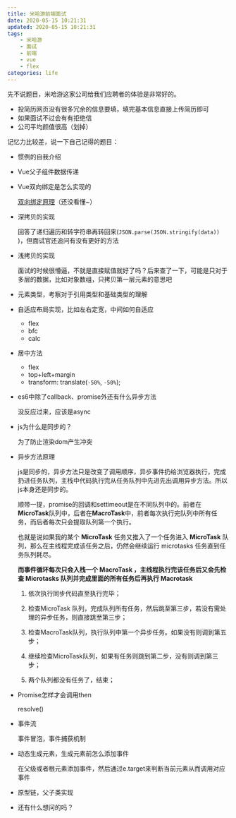 ```yaml
---
title: 米哈游前端面试
date: 2020-05-15 10:21:31
updated: 2020-05-15 10:21:31
tags:
    - 米哈游
    - 面试
    - 前端
    - vue
    - flex
categories: life
---
```

先不说题目，米哈游这家公司给我们应聘者的体验是非常好的。

- 投简历网页没有很多冗余的信息要填，填完基本信息直接上传简历即可
- 如果面试不过会有有拒绝信
- 公司平均颜值很高（划掉）

记忆力比较差，说一下自己记得的题目：

- 惯例的自我介绍

- Vue父子组件数据传递

- Vue双向绑定是怎么实现的

  [双向绑定原理](https://juejin.im/entry/59116fa6a0bb9f0058aaaa4c)（还没看懂~）

- 深拷贝的实现

  回答了递归遍历和转字符串再转回来(`JSON.parse(JSON.stringify(data))` )，但面试官还追问有没有更好的方法

- 浅拷贝的实现

  面试的时候很懵逼，不就是直接赋值就好了吗？后来查了一下，可能是只对于多层的数据，比如对象数组，只拷贝第一层元素的意思吧

- 元素类型，考察对于引用类型和基础类型的理解

- 自适应布局实现，比如左右定宽，中间如何自适应

  - flex
  - bfc
  - calc

- 居中方法

  - flex
  - top+left+margin
  - transform: translate(``-50%``, ``-50%``);

- es6中除了callback、promise外还有什么异步方法

  没反应过来，应该是async

- js为什么是同步的？

  为了防止渲染dom产生冲突

- 异步方法原理

  js是同步的，异步方法只是改变了调用顺序，异步事件扔给浏览器执行，完成扔进任务队列，主栈中代码执行完从任务队列中先进先出调用异步方法。所以js本身还是同步的。

  顺带一提，promise的回调和settimeout是在不同队列中的。前者在**MicroTask**队列中，后者在**MacroTask**中，前者每次执行完队列中所有任务，而后者每次只会提取队列第一个执行。

  也就是说如果我的某个 **MicroTask** 任务又推入了一个任务进入 **MicroTask** 队列，那么在主线程完成该任务之后，仍然会继续运行 microtasks 任务直到任务队列耗尽。

  **而事件循环每次只会入栈一个 MacroTask ，主线程执行完该任务后又会先检查 Microtasks 队列并完成里面的所有任务后再执行 Macrotask**

  1. 依次执行同步代码直至执行完毕；

  2. 检查MicroTask 队列，完成队列所有任务，然后跳至第三步，若没有需处理的异步任务，则直接跳至第三步；

  3. 检查MacroTask队列，执行队列中第一个异步任务。如果没有则调到第五步；

  4. 继续检查MicroTask队列，如果有任务则跳到第二步，没有则调到第三步；

  5. 两个队列都没有任务了，结束；

- Promise怎样才会调用then

  resolve()

- 事件流

  事件冒泡，事件捕获机制

- 动态生成元素，生成元素前怎么添加事件

  在父级或者根元素添加事件，然后通过e.target来判断当前元素从而调用对应事件

- 原型链，父子类实现

- 还有什么想问的吗？

